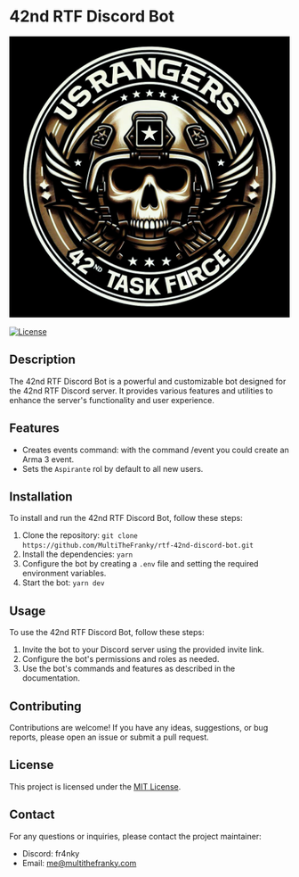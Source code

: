 # 42nd RTF Discord Bot

![42nd RTF Discord Bot Logo](logo.png)

[![License](https://img.shields.io/badge/license-MIT-blue.svg)](https://opensource.org/licenses/MIT)

## Description

The 42nd RTF Discord Bot is a powerful and customizable bot designed for the 42nd RTF Discord server. It provides various features and utilities to enhance the server's functionality and user experience.

## Features

- Creates events command: with the command /event you could create an Arma 3 event.
- Sets the `Aspirante` rol by default to all new users.

## Installation

To install and run the 42nd RTF Discord Bot, follow these steps:

1. Clone the repository: `git clone https://github.com/MultiTheFranky/rtf-42nd-discord-bot.git`
2. Install the dependencies: `yarn`
3. Configure the bot by creating a `.env` file and setting the required environment variables.
4. Start the bot: `yarn dev`

## Usage

To use the 42nd RTF Discord Bot, follow these steps:

1. Invite the bot to your Discord server using the provided invite link.
2. Configure the bot's permissions and roles as needed.
3. Use the bot's commands and features as described in the documentation.

## Contributing

Contributions are welcome! If you have any ideas, suggestions, or bug reports, please open an issue or submit a pull request.

## License

This project is licensed under the [MIT License](https://opensource.org/licenses/MIT).

## Contact

For any questions or inquiries, please contact the project maintainer:

- Discord: fr4nky
- Email: me@multithefranky.com
